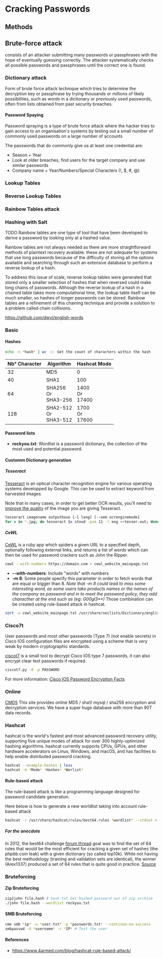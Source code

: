 # Cracking Passwords

## Methods

## Brute-force attack

consists of an attacker submitting many passwords or passphrases with the hope of eventually guessing correctly. The attacker systematically checks all possible passwords and passphrases until the correct one is found.

### Dictionary attack

Form of brute force attack technique which tries to determine the decryption key or passphrase by trying thousands or millions of likely possibilities, such as words in a dictionary or previously used passwords, often from lists obtained from past security breaches.

#### Password Spaying

Password spraying is a type of brute force attack where the hacker tries to gain access to an organisation's systems by testing out a small number of commonly used passwords on a large number of accounts

The passwords that do commonly give us at least one credential are:

- Season + Year
- Look at older breaches, find users for the target company and use similar passwords
- Company name + Year/Numbers/Special Characters (!, $, #, @)

### Lookup Tables

### Reverse Lookup Tables

### Rainbow Tables attack

### Hashing with Salt

TODO
Rainbow tables are one type of tool that have been developed to derive a password by looking only at a hashed value.

Rainbow tables are not always needed as there are more straightforward methods of plaintext recovery available. 
these are not adequate for systems that use long passwords because of the difficulty of storing all the options available and searching through such an extensive database to perform a reverse lookup of a hash.

To address this issue of scale, reverse lookup tables were generated that stored only a smaller selection of hashes that when reversed could make long chains of passwords. Although the reverse lookup of a hash in a chained table takes more computational time, the lookup table itself can be much smaller, so hashes of longer passwords can be stored. Rainbow tables are a refinement of this chaining technique and provide a solution to a problem called chain collisions.

<https://github.com/dwyl/english-words>

### Basic

#### Hashes

```bash
echo -n *hash* | wc -c: Get the count of characters within the hash
```

|Nb° Character|Algorithm|Hashcat Mode|
|-|-|-|
|32|MD5|0|
|40|SHA1|100|
|64|SHA256 <br >Or<br > SHA3-256|1400  <br >Or<br >  17400|
|128|SHA2-512 <br >Or<br > SHA3-512|1700 <br >Or<br > 17600|

#### Password lists

- **rockyou.txt**: Wordlist is a password dictionary, the collection of the most used and potential password. 

#### Customm Dictionary generation

##### Tesseract

[Tesseract](https://github.com/tesseract-ocr/tesseract) is an optical character recognition engine for various operating systems developped by Google. This can be used to extract keyword from harvested images.

Note that in many cases, in order to get better OCR results, you'll need to [improve the quality](https://tesseract-ocr.github.io/tessdoc/ImproveQuality.html) of the image you are giving Tesseract.

```bash
tesseract imagename outputbase [-l lang] [--oem ocrenginemode]
for x in *.jpg; do tesseract $x stoud -psm 11 -l eng >>tesser.out; done
```

##### CeWL

[CeWL](https://github.com/digininja/CeWL) is a ruby app which spiders a given URL to a specified depth, optionally following external links, and returns a list of words which can then be used for password crackers such as John the Ripper.

```bash
cewl --with-numbers https://domain.com > cewl_website_mainpage.txt
```

- **--with-numbers**: Include "words" with numbers
- **-m 8**: Some people specify this parameter in order to fetch words that are equal or bigger than 8.
*Note that -m 8 could lead to miss some interesting word, as some users take products names or the names of the company as password and in to meet the password policy, they add characther at the end such as (eg: G00gl3\*\*)*
Those combination can be created using rule-based attack in hashcat.

```bash
sort -u cewl_website_mainpage.txt /usr/share/seclists/Dictionary/english_dictionnary.txt > unique_word.txt # Delete english word from the list
```

### Cisco7t

User passwords and most other passwords (Type 7) (not enable secrets) in Cisco IOS configuration files are encrypted using a scheme that is very weak by modern cryptographic standards.

[ciscot7](https://github.com/theevilbit/ciscot7) is a small tool to decrypt Cisco IOS type 7 passwords, it can also encrypt clear text passwords if required.

```bash
ciscot7.py -d -p PASSWORD
```

For more information: [Cisco IOS Password Encryption Facts](https://www.cisco.com/c/en/us/support/docs/security-vpn/remote-authentication-dial-user-service-radius/107614-64.html)


### Online

[CMD5](https://www.cmd5.org/) This site provides online MD5 / sha1/ mysql / sha256 encryption and decryption services. We have a super huge database with more than 90T data records.





### Hashcat

hashcat is the world's fastest and most advanced password recovery utility, supporting five unique modes of attack for over 300 highly-optimized hashing algorithms. hashcat currently supports CPUs, GPUs, and other hardware accelerators on Linux, Windows, and macOS, and has facilities to help enable distributed password cracking.

```bash
hashcat --example-hashes | less
hashcat -m *Mode* *Hashes* *Worlist*
```

#### Rule-based attack

The rule-based attack is like a programming language designed for password candidate generation.

Here below is how to generate a new worldlist taking into account rule-based attack

```bash
hashcat -r /usr/share/hashcat/rules/best64.rules *wordlist* --stdout > custom_wl.txt
```

##### For the anecdote

In 2012, the best64 challenge [forum thread](https://hashcat.net/forum/thread-1002.html) goal was to find the set of 64 rules that would be the most efficient for cracking a given set of hashes (the phpbb.com leak) with a given dictionary (so called top10k). While not having the best methodology (training and validation sets are identical), the winner (Arex1337) produced a set of 64 rules that is quite good in practice.
[Source](https://www.synacktiv.com/en/publications/rulesfinder-automatically-create-good-password-cracking-rulesets.html)

### Bruteforcing

#### Zip Bruteforcing

```bash
zip2john file.hash # hash.txt Get hashed password out of zip archive
./john file.hash --wordlist rockyou.txt
```

#### SMB Bruteforcing

```bash
cme smb *ip* -u *user.txt* -p *passwords.txt* --continue-on-success
smbpasswd -U *username* -r *IP* # Test the user
```

#### References

- https://www.4armed.com/blog/hashcat-rule-based-attack/